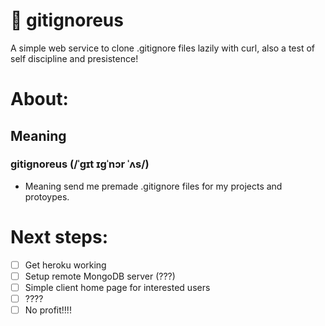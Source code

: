 # 👻 gitignoreus

A simple web service to clone .gitignore files lazily with curl, also a test of self discipline and presistence!

# About:
## Meaning
### gitignoreus (/ˈɡɪt ɪɡˈnɔr ˈʌs/)

- Meaning send me premade .gitignore files for my projects and protoypes.

# Next steps:

* ☐ Get heroku working
* ☐ Setup remote MongoDB server (???)
* ☐ Simple client home page for interested users
* ☐ ????
* ☐ No profit!!!!
